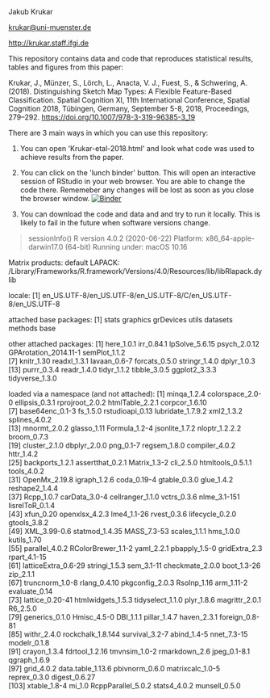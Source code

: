 Jakub Krukar


krukar@uni-muenster.de

http://krukar.staff.ifgi.de


This repository contains data and code that reproduces statistical results, tables and figures from this paper:

Krukar, J., Münzer, S., Lörch, L., Anacta, V. J., Fuest, S., & Schwering, A. (2018). Distinguishing Sketch Map Types: A Flexible Feature-Based Classification. Spatial Cognition XI, 11th International Conference, Spatial Cognition 2018, Tübingen, Germany, September 5-8, 2018, Proceedings, 279–292. https://doi.org/10.1007/978-3-319-96385-3_19



There are 3 main ways in which you can use this repository:

1. You can open 'Krukar-etal-2018.html' and look what code was used to achieve results from the paper.

2. You can click on the 'lunch binder' button. This will open an interactive session of RStudio in your web browser. You are able to change the code there. Rememeber any changes will be lost as soon as you close the browser window.
[![Binder](https://mybinder.org/badge_logo.svg)](https://mybinder.org/v2/gh/kubakrukar/sketchmaptypes/HEAD?urlpath=rstudio)

3. You can download the code and data and and try to run it locally. This is likely to fail in the future when software versions change.





> sessionInfo()
R version 4.0.2 (2020-06-22)
Platform: x86_64-apple-darwin17.0 (64-bit)
Running under: macOS  10.16

Matrix products: default
LAPACK: /Library/Frameworks/R.framework/Versions/4.0/Resources/lib/libRlapack.dylib

locale:
[1] en_US.UTF-8/en_US.UTF-8/en_US.UTF-8/C/en_US.UTF-8/en_US.UTF-8

attached base packages:
[1] stats     graphics  grDevices utils     datasets  methods   base     

other attached packages:
 [1] here_1.0.1            irr_0.84.1            lpSolve_5.6.15        psych_2.0.12          GPArotation_2014.11-1 semPlot_1.1.2        
 [7] knitr_1.30            readxl_1.3.1          lavaan_0.6-7          forcats_0.5.0         stringr_1.4.0         dplyr_1.0.3          
[13] purrr_0.3.4           readr_1.4.0           tidyr_1.1.2           tibble_3.0.5          ggplot2_3.3.3         tidyverse_1.3.0      

loaded via a namespace (and not attached):
  [1] minqa_1.2.4         colorspace_2.0-0    ellipsis_0.3.1      rprojroot_2.0.2     htmlTable_2.2.1     corpcor_1.6.10     
  [7] base64enc_0.1-3     fs_1.5.0            rstudioapi_0.13     lubridate_1.7.9.2   xml2_1.3.2          splines_4.0.2      
 [13] mnormt_2.0.2        glasso_1.11         Formula_1.2-4       jsonlite_1.7.2      nloptr_1.2.2.2      broom_0.7.3        
 [19] cluster_2.1.0       dbplyr_2.0.0        png_0.1-7           regsem_1.8.0        compiler_4.0.2      httr_1.4.2         
 [25] backports_1.2.1     assertthat_0.2.1    Matrix_1.3-2        cli_2.5.0           htmltools_0.5.1.1   tools_4.0.2        
 [31] OpenMx_2.19.8       igraph_1.2.6        coda_0.19-4         gtable_0.3.0        glue_1.4.2          reshape2_1.4.4     
 [37] Rcpp_1.0.7          carData_3.0-4       cellranger_1.1.0    vctrs_0.3.6         nlme_3.1-151        lisrelToR_0.1.4    
 [43] xfun_0.20           openxlsx_4.2.3      lme4_1.1-26         rvest_0.3.6         lifecycle_0.2.0     gtools_3.8.2       
 [49] XML_3.99-0.6        statmod_1.4.35      MASS_7.3-53         scales_1.1.1        hms_1.0.0           kutils_1.70        
 [55] parallel_4.0.2      RColorBrewer_1.1-2  yaml_2.2.1          pbapply_1.5-0       gridExtra_2.3       rpart_4.1-15       
 [61] latticeExtra_0.6-29 stringi_1.5.3       sem_3.1-11          checkmate_2.0.0     boot_1.3-26         zip_2.1.1          
 [67] truncnorm_1.0-8     rlang_0.4.10        pkgconfig_2.0.3     Rsolnp_1.16         arm_1.11-2          evaluate_0.14      
 [73] lattice_0.20-41     htmlwidgets_1.5.3   tidyselect_1.1.0    plyr_1.8.6          magrittr_2.0.1      R6_2.5.0           
 [79] generics_0.1.0      Hmisc_4.5-0         DBI_1.1.1           pillar_1.4.7        haven_2.3.1         foreign_0.8-81     
 [85] withr_2.4.0         rockchalk_1.8.144   survival_3.2-7      abind_1.4-5         nnet_7.3-15         modelr_0.1.8       
 [91] crayon_1.3.4        fdrtool_1.2.16      tmvnsim_1.0-2       rmarkdown_2.6       jpeg_0.1-8.1        qgraph_1.6.9       
 [97] grid_4.0.2          data.table_1.13.6   pbivnorm_0.6.0      matrixcalc_1.0-5    reprex_0.3.0        digest_0.6.27      
[103] xtable_1.8-4        mi_1.0              RcppParallel_5.0.2  stats4_4.0.2        munsell_0.5.0     
